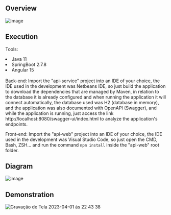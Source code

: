 ## Overview
![image](https://user-images.githubusercontent.com/56695817/229326658-1f82d54e-83d5-4db6-883e-734523202d51.png)

## Execution

Tools:
<li> Java 11 </li>
<li> SpringBoot 2.7.8 </li>
<li> Angular 15 </li>
<br>
Back-end: 
Import the "api-service" project into an IDE of your choice, the IDE used in the development was Netbeans IDE,
so just build the application to download the dependencies that are managed by Maven,
in relation to the database it is already configured and when running the application it will connect automatically,
the database used was H2 (database in memory), and the application was also documented with OpenAPI (Swagger),
and while the application is running, just access the link http://localhost:8080/swagger-ui/index.html to analyze the application's endpoints.

<br>

Front-end:
Import the "api-web" project into an IDE of your choice, the IDE used in the development was Visual Studio Code, so just open the CMD, Bash, ZSH...
and run the command <code>npm install</code> inside the "api-web" root folder.

## Diagram
![image](https://user-images.githubusercontent.com/56695817/229326955-c3adc474-0d8d-4204-83a0-b780718928e6.png)

## Demonstration
![Gravação de Tela 2023-04-01 às 22 43 38](https://user-images.githubusercontent.com/56695817/229326631-06452881-281b-46b9-acc1-4e764da071e9.gif)

